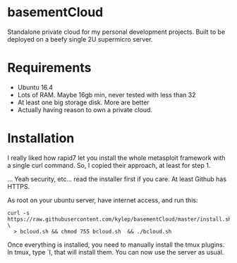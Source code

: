 # basementCloud
Standalone private cloud for my personal development projects.
Built to be deployed on a beefy single 2U supermicro server.

# Requirements
* Ubuntu 16.4
* Lots of RAM. Maybe 16gb min, never tested with less than 32
* At least one big storage disk. More are better
* Actually having reason to own a private cloud.

# Installation
I really liked how rapid7 let you install the whole metasploit framework with
a single curl command. So, I copied their approach, at least for step 1.

... Yeah security, etc... read the installer first if you care. At least Github
has HTTPS.

As root on your ubuntu server, have internet access, and run this:
```
curl -s https://raw.githubusercontent.com/kylep/basementCloud/master/install.sh \
  > bcloud.sh && chmod 755 bcloud.sh  && ./bcloud.sh
```

Once everything is installed, you need to manually install the tmux plugins.
In tmux, type `I, that will install them. You can now use the server as usual.
